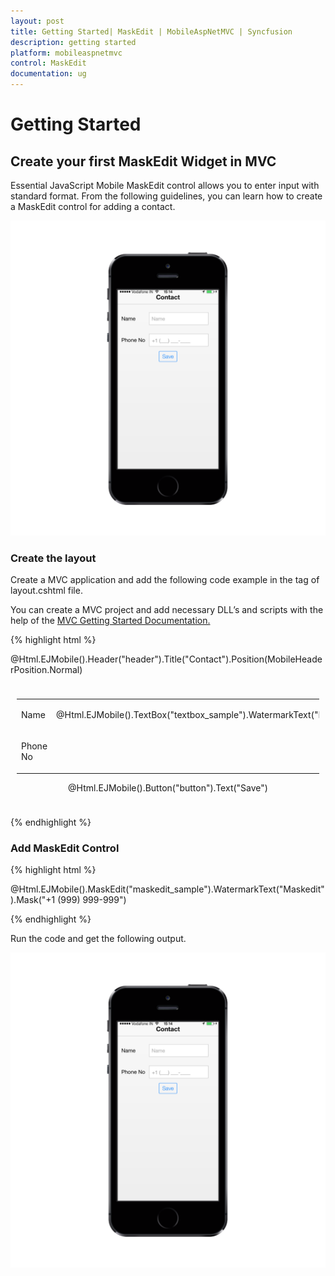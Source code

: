 ```yaml
---
layout: post
title: Getting Started| MaskEdit | MobileAspNetMVC | Syncfusion
description: getting started
platform: mobileaspnetmvc
control: MaskEdit
documentation: ug
---
```


# Getting Started

## Create your first MaskEdit Widget in MVC

Essential JavaScript Mobile MaskEdit control allows you to enter input with standard format. From the following guidelines, you can learn how to create a MaskEdit control for adding a contact.

![C:/Users/Vignesh Kumar/Desktop/screen.png](Getting-Started_images/Getting-Started_img1.png)

### Create the layout

Create a MVC application and add the following code example in the <body> tag of layout.cshtml file.

You can create a MVC project and add necessary DLL’s and scripts with the help of the [MVC Getting Started Documentation.](http://help.syncfusion.com/js/)

{% highlight html %}

@Html.EJMobile().Header("header").Title("Contact").Position(MobileHeaderPosition.Normal)

<div class="sample" style="padding:10px">

<div class="frame">

<div class="control">

<table class="editors">

<tbody>

<tr>

<td>

<label>

Name

</label>

</td>

<td>

<!--Textbox control-->

@Html.EJMobile().TextBox("textbox_sample").WatermarkText("Name")                            

</td>

</tr>

<tr>

<td>

<label>

Phone No

</label>

</td>

<td>

<!--Add Maskedit Control-->

</td>

</tr>

</tbody>

</table>

<center>

<div class="button">

<!--Button Control-->

@Html.EJMobile().Button("button").Text("Save")                    

</div>

</center>

</div>

</div>

</div>

{% endhighlight %}

### Add MaskEdit Control

{% highlight html %}

@Html.EJMobile().MaskEdit("maskedit_sample").WatermarkText("Maskedit").Mask("+1 (999) 999-999")

{% endhighlight %}

Run the code and get the following output.

![C:/Users/Vignesh Kumar/Desktop/screen.png](Getting-Started_images/Getting-Started_img2.png)



